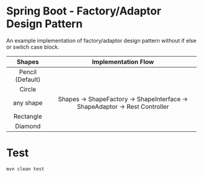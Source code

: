 # Spring Boot - Factory/Adaptor Design Pattern

An example implementation of factory/adaptor design pattern without if else or switch case block.

|      Shapes      |                             Implementation Flow                             |
|:----------------:|:---------------------------------------------------------------------------:|
| Pencil (Default) |                                                                             |
|      Circle      |                                                                             |
|    any shape     | Shapes -> ShapeFactory -> ShapeInterface -> ShapeAdaptor -> Rest Controller |
|    Rectangle     |                                                                             |
|     Diamond      |                                                                             |

 
       
# Test

```bash
mvn clean test
```